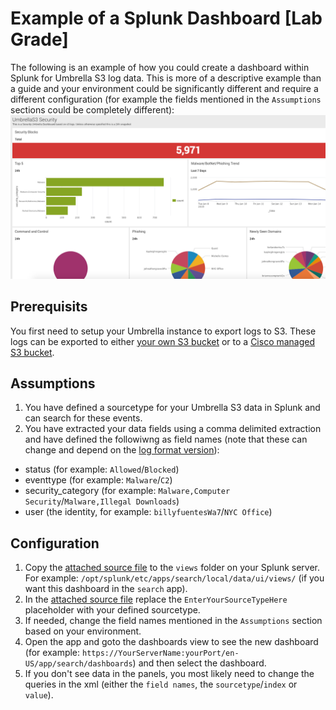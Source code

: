 # Example of a Splunk Dashboard [Lab Grade]
The following is an example of how you could create a dashboard within Splunk for Umbrella S3 log data. This is more of a descriptive example than a guide and your environment could be significantly different and require a different configuration (for example the fields mentioned in the `Assumptions` sections could be completely different):
![Example](https://github.com/CiscoDevNet/cloud-security/blob/master/Umbrella/Reporting/Splunk%20S3%20Examples/UmbrellaS3SplunkSec.png)

## Prerequisits
You first need to setup your Umbrella instance to export logs to S3. These logs can be exported to either [your own S3 bucket](https://support.umbrella.com/hc/en-us/articles/230650987-Configuring-Splunk-with-a-Self-managed-S3-Bucket) or to a [Cisco managed S3 bucket](https://support.umbrella.com/hc/en-us/articles/360001388406-Configuring-Splunk-with-a-Cisco-managed-S3-Bucket).

## Assumptions
1. You have defined a sourcetype for your Umbrella S3 data in Splunk and can search for these events.
2. You have extracted your data fields using a comma delimited extraction and have defined the followiwng as field names (note that these can change and depend on the [log format version](https://support.umbrella.com/hc/en-us/articles/231248508-Log-Export-Format-and-Versioning)):
  - status (for example: `Allowed`/`Blocked`)
  - eventtype (for example: `Malware`/`C2`)
  - security_category (for example: `Malware,Computer Security`/`Malware,Illegal Downloads`)
  - user (the identity, for example: `billyfuentesWa7`/`NYC Office`)

## Configuration
1. Copy the [attached source file](https://github.com/CiscoDevNet/cloud-security/blob/master/Umbrella/Reporting/Splunk%20S3%20Examples/umbrella_security.xml) to the `views` folder on your Splunk server. For example: `/opt/splunk/etc/apps/search/local/data/ui/views/` (if you want this dashboard in the `search` app).
2. In the [attached source file](https://github.com/CiscoDevNet/cloud-security/blob/master/Umbrella/Reporting/Splunk%20S3%20Examples/umbrella_security.xml) replace the `EnterYourSourceTypeHere` placeholder with your defined sourcetype.
3. If needed, change the field names mentioned in the `Assumptions` section based on your environment.
4. Open the app and goto the dashboards view to see the new dashboard (for example: `https://YourServerName:yourPort/en-US/app/search/dashboards`) and then select the dashboard.
5. If you don't see data in the panels, you most likely need to change the queries in the xml (either the `field names`, the `sourcetype`/`index` or `value`).
